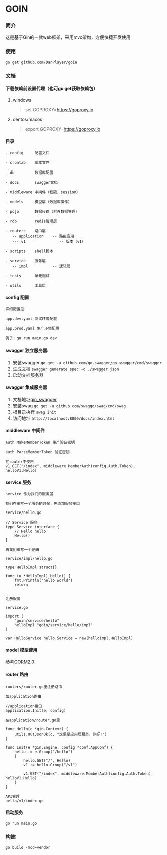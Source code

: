 # GOIN

### 简介
这是基于Gin的一款web框架，采用mvc架构，方便快捷开发使用

### 使用
```
go get github.com/DanPlayer/goin
```

### 文档

#### 下载依赖前设置代理（也可go get获取依赖包）
1. windows
   > set GOPROXY=https://goproxy.io
2. centos/macos
   > export GOPROXY=https://goproxy.io

#### 目录
```
- config     配置文件
  
- crontab    脚本文件  

- db         数据库配置  

- docs       swagger文档  

- middleware 中间件（权限、session）  

- models     模型层（数据库操作）  

- pojo       数据传输（对外数据管理）  

- rdb        redis管理层  

- routers    路由层  
   -- application    -- 路由应用
   --- v1               -- 版本（v1）  

- scripts    shell脚本  

- service    服务层  
   -- impl           -- 逻辑层  

- tests      单元测试  

- utils      工具层  
```

#### config 配置
```
详细配置见：

app.dev.yaml 测试环境配置

app.prod.yaml 生产环境配置

例子：go run main.go dev
```

#### swagger 独立服务器:
1. 安装swagger `go get -u github.com/go-swagger/go-swagger/cmd/swagger`
2. 生成文档 `swagger generate spec -o ./swagger.json`
3. 启动文档服务器

#### swagger 集成服务器
1. 文档地址[gin_swagger](https://github.com/swaggo/gin-swagger) 
2. 安装swag `go get -u github.com/swaggo/swag/cmd/swag`
3. 根目录执行 `swag init`
4. 访问地址 `http://localhost:8000/docs/index.html`

#### middleware 中间件
```
auth MakeMemberToken 生产验证密钥

auth ParseMemberToken 验证密钥

在router中使用
v1.GET("/index", middleware.MemberAuth(config.Auth.Token), helloV1.Hello)
```

#### service 服务
```
service 作为我们的服务层

我们在编写一个服务的时候，先添加服务接口

service/hello.go

// Service 服务
type Service interface {
	// Hello hello
	Hello()
}

再我们编写一个逻辑

service/impl/hello.go

type HelloImpl struct{}

func (u *HelloImpl) Hello() {
	fmt.Println("hello world")
	return


注册服务

service.go

import (
	"goin/service/hello"
	helloImpl "goin/service/hello/impl"
)

var HelloService hello.Service = new(helloImpl.HelloImpl)

```

#### model 模型使用
参考[GORM2.0](https://gorm.io/zh_CN/docs/index.html)

#### router 路由
```
routers/router.go里注册路由

如application路由

//application接口
application.Init(e, config)

在application/router.go里

func Hello(c *gin.Context) {
	utils.OutJsonOk(c, "这里是应用层服务，你好!")
}

func Init(e *gin.Engine, config *conf.AppConf) {
	hello := e.Group("/hello")
	{
		hello.GET("/", Hello)
		v1 := hello.Group("/v1")

		v1.GET("/index", middleware.MemberAuth(config.Auth.Token), helloV1.Hello)
	}
}

API管理
hello/v1/index.go
```

#### 启动服务 
`go run main.go`

### 构建
`go build -mod=vendor`